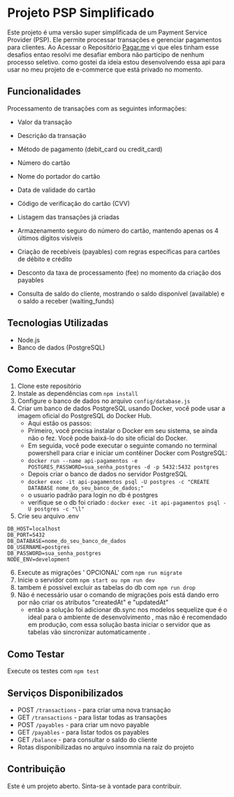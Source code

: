 # Projeto PSP Simplificado

Este projeto é uma versão super simplificada de um Payment Service Provider (PSP). 
Ele permite processar transações e gerenciar pagamentos para clientes.
Ao Acessar o Repositório [Pagar.me](https://github.com/pagarme/vagas/tree/master/desafios) vi que eles tinham esse desafios entao resolvi me desafiar embora não participo de nenhum processo seletivo.
como gostei da ideia estou desenvolvendo essa api para usar no meu projeto de e-commerce que está privado no momento.

## Funcionalidades

Processamento de transações com as seguintes informações:

- Valor da transação
- Descrição da transação
- Método de pagamento (debit_card ou credit_card)
- Número do cartão
- Nome do portador do cartão
- Data de validade do cartão
- Código de verificação do cartão (CVV)

- Listagem das transações já criadas
- Armazenamento seguro do número do cartão, mantendo apenas os 4 últimos dígitos visíveis
- Criação de recebíveis (payables) com regras específicas para cartões de débito e crédito
- Desconto da taxa de processamento (fee) no momento da criação dos payables
- Consulta de saldo do cliente, mostrando o saldo disponível (available) e o saldo a receber (waiting_funds)

## Tecnologias Utilizadas

- Node.js
- Banco de dados (PostgreSQL)

## Como Executar

1. Clone este repositório
2. Instale as dependências com `npm install`
3. Configure o banco de dados no arquivo `config/database.js`
4. Criar um banco de dados PostgreSQL usando Docker, você pode usar a imagem oficial do PostgreSQL do Docker Hub. 
   - Aqui estão os passos:
   - Primeiro, você precisa instalar o Docker em seu sistema, se ainda não o fez. Você pode baixá-lo do site oficial do Docker.
   - Em seguida, você pode executar o seguinte comando no terminal powershell para criar e iniciar um contêiner Docker com PostgreSQL:
   - `docker run --name api-pagamentos -e POSTGRES_PASSWORD=sua_senha_postgres -d -p 5432:5432 postgres`
   - Depois criar o banco de dados no servidor PostgreSQL
   - `docker exec -it api-pagamentos psql -U postgres -c "CREATE DATABASE nome_do_seu_banco_de_dados;"`
   - o usuario padrão para login no db é postgres
   - verifique se o db foi criado : `docker exec -it api-pagamentos psql -U postgres -c "\l"`
5. Crie seu arquivo .env
```
DB_HOST=localhost
DB_PORT=5432
DB_DATABASE=nome_do_seu_banco_de_dados
DB_USERNAME=postgres
DB_PASSWORD=sua_senha_postgres
NODE_ENV=development
```
6. Execute as migrações ' OPCIONAL' com `npm run migrate`
7. Inicie o servidor com `npm start ou npm run dev`
8. tambem é possivel excluir as tabelas do db com `npm run drop`
9. Não é necessário usar o comando de migrações pois está dando erro por não criar os atributos  "createdAt" e  "updatedAt" 
   - então a solução foi adicionar db.sync nos modelos sequelize que é o ideal para o ambiente de desenvolvimento , mas não é recomendado em produção,  com essa solução basta iniciar o servidor que as tabelas vão sincronizar automaticamente .

## Como Testar

Execute os testes com `npm test`

## Serviços Disponibilizados

- POST `/transactions` - para criar uma nova transação
- GET `/transactions` - para listar todas as transações
- POST `/payables` - para criar um novo payable
- GET `/payables` - para listar todos os payables
- GET `/balance` - para consultar o saldo do cliente
- Rotas disponibilizadas no arquivo insomnia na raiz do projeto

## Contribuição

Este é um projeto aberto. Sinta-se à vontade para contribuir.